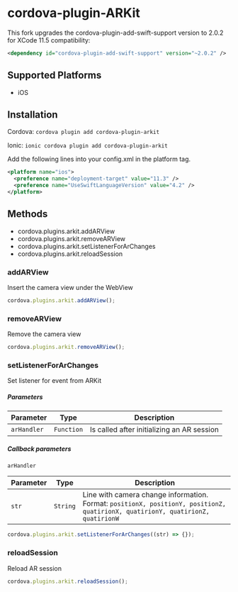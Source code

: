 # cordova-plugin-ARKit

This fork upgrades the cordova-plugin-add-swift-support version to 2.0.2 for XCode 11.5 compatibility:
```xml
<dependency id="cordova-plugin-add-swift-support" version="~2.0.2" />
```

## Supported Platforms

- iOS

## Installation

Cordova:
    `cordova plugin add cordova-plugin-arkit`
	

Ionic:
	`ionic cordova plugin add cordova-plugin-arkit`

Add the following lines into your config.xml in the platform tag.
```xml
<platform name="ios">
  <preference name="deployment-target" value="11.3" />
  <preference name="UseSwiftLanguageVersion" value="4.2" />
</platform>
```

## Methods

- cordova.plugins.arkit.addARView
- cordova.plugins.arkit.removeARView
- cordova.plugins.arkit.setListenerForArChanges
- cordova.plugins.arkit.reloadSession

### addARView

Insert the camera view under the WebView

```js
cordova.plugins.arkit.addARView();
```

### removeARView

Remove the camera view

```js
cordova.plugins.arkit.removeARView();
```

### setListenerForArChanges

Set listener for event from ARKit

##### Parameters

| Parameter        | Type       | Description                                |
| ---------------- | ---------- | ------------------------------------------ |
| `arHandler`      | `Function` | Is called after initializing an AR session |

##### Callback parameters

`arHandler`

| Parameter  | Type      | Description                         |
| ---------- | --------- | ----------------------------------- |
|   `str`    | `String`  | Line with camera change information. <br> Format: `positionX, positionY, positionZ, quatirionX, quatirionY, quatirionZ, quatirionW` |


```js
cordova.plugins.arkit.setListenerForArChanges((str) => {});
```

### reloadSession

Reload AR session

```js
cordova.plugins.arkit.reloadSession();
```
